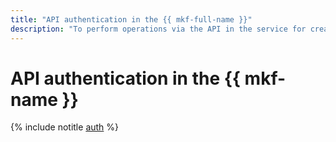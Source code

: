 ```yaml
---
title: "API authentication in the {{ mkf-full-name }}"
description: "To perform operations via the API in the service for creating and managing {{ KF }} clusters - {{ mkf-full-name }}, you need to get an IAM token for your account."
---
```


# API authentication in the {{ mkf-name }}

{% include notitle [auth](../../_includes/authentication.md) %}